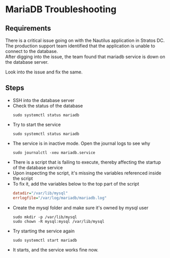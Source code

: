 # MariaDB Troubleshooting

## Requirements
There is a critical issue going on with the Nautilus application in Stratos DC. The production support team identified that the application is unable to connect to the database. \
After digging into the issue, the team found that mariadb service is down on the database server.

Look into the issue and fix the same.

## Steps
- SSH into the database server
- Check the status of the database
  ```console
  sudo systemctl status mariadb
  ```
- Try to start the service
  ```console
  sudo systemctl status mariadb
  ```
- The service is in inactive mode. Open the journal logs to see why
    ```console
  sudo journalctl -xeu mariadb.service
  ```
- There is a script that is failing to execute, thereby affecting the startup of the database service
- Upon inspecting the script, it's missing the variables referenced inside the script
- To fix it, add the variables below to the top part of the script
  ```ini
  datadir="/var/lib/mysql"
  errlogfile="/var/log/mariadb/mariadb.log"
  ```
- Create the mysql folder and make sure it's owned by mysql user
  ```console
  sudo mkdir -p /var/lib/mysql
  sudo chown -R mysql:mysql /var/lib/mysql
  ```
- Try starting the service again
  ```console
  sudo systemctl start mariadb
  ```
- It starts, and the service works fine now.
